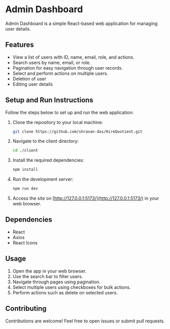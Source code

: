 # Admin Dashboard

Admin Dashboard is a simple React-based web application for managing user details.

## Features

- View a list of users with ID, name, email, role, and actions.
- Search users by name, email, or role.
- Pagination for easy navigation through user records.
- Select and perform  actions on multiple users.
- Deletion of user
- Editing user details

## Setup and Run Instructions

Follow the steps below to set up and run the web application:

1. Clone the repository to your local machine:

   ```bash
   git clone https://github.com/shravan-das/HireQuotient.git
   ```

2. Navigate to the client directory:

   ```bash
   cd ./client
   ```

3. Install the required dependencies:

   ```bash
   npm install
   ```

4. Run the development server:

   ```bash
   npm run dev
   ```

5. Access the site on [http://127.0.0.1:5173/](http://127.0.0.1:5173/) in your web browser.


## Dependencies

- React
- Axios
- React Icons

## Usage

1. Open the app in your web browser.
2. Use the search bar to filter users.
3. Navigate through pages using pagination.
4. Select multiple users using checkboxes for bulk actions.
5. Perform actions such as delete on selected users.

## Contributing

Contributions are welcome! Feel free to open issues or submit pull requests.



